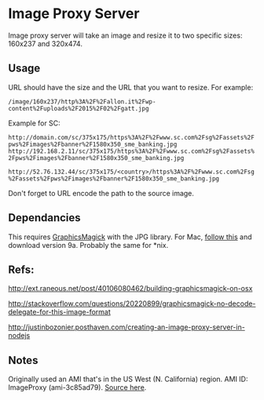 Image Proxy Server
==================
Image proxy server will take an image and resize it to two specific sizes: 160x237 and 320x474.

Usage
-----
URL should have the size and the URL that you want to resize. For example:

`/image/160x237/http%3A%2F%2Fallon.it%2Fwp-content%2Fuploads%2F2015%2F02%2Fgatt.jpg`

Example for SC:

`http://domain.com/sc/375x175/https%3A%2F%2Fwww.sc.com%2Fsg%2Fassets%2Fpws%2Fimages%2Fbanner%2F1580x350_sme_banking.jpg`
`http://192.168.2.11/sc/375x175/https%3A%2F%2Fwww.sc.com%2Fsg%2Fassets%2Fpws%2Fimages%2Fbanner%2F1580x350_sme_banking.jpg`

`http://52.76.132.44/sc/375x175/<country>/https%3A%2F%2Fwww.sc.com%2Fsg%2Fassets%2Fpws%2Fimages%2Fbanner%2F1580x350_sme_banking.jpg`

Don't forget to URL encode the path to the source image.

Dependancies
------------
This requires [GraphicsMagick](http://www.graphicsmagick.org/) with the JPG library. For Mac, [follow this](http://ext.raneous.net/post/40106080462/building-graphicsmagick-on-osx) and download version 9a. Probably the same for *nix.

Refs:
-----
http://ext.raneous.net/post/40106080462/building-graphicsmagick-on-osx

http://stackoverflow.com/questions/20220899/graphicsmagick-no-decode-delegate-for-this-image-format

http://justinbozonier.posthaven.com/creating-an-image-proxy-server-in-nodejs

Notes
-----
Originally used an AMI that's in the US West (N. California) region. AMI ID: ImageProxy (ami-3c85ad79). [Source here](https://github.com/eahanson/imageproxy).